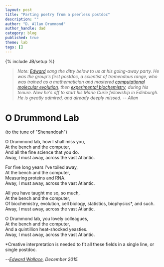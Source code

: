 ```yaml
---
layout: post
title: "Parting poetry from a peerless postdoc"
description: ""
author: "D. Allan Drummond"
author_handle: dad
category: blog
published: true
theme: lab
tags: []
---
```

{% include JB/setup %}

> _Note: [Edward][1] sang the ditty below to us at his going-away party. He was the group's first postdoc, a scientist of tremendous range, who was trained as a mathematician and mastered [computational molecular evolution][2], then [experimental biochemistry][3], during his tenure. Now he's off to start his Marie Curie fellowship in Edinburgh. He is greatly admired, and already deeply missed. -- Allan_

O Drummond Lab
==============
(to the tune of "Shenandoah")

O Drummond lab, how I shall miss you,  
At the bench and the computer,  
And all the fine science that you do.  
Away, I must away, across the vast Atlantic.  

For five long years I've toiled away,  
At the bench and the computer,  
Measuring proteins and RNA.  
Away, I must away, across the vast Atlantic.  

All you have taught me so, so much,  
At the bench and the computer,  
Of biochemistry, evolution, cell biology, statistics, biophysics\*, and such.  
Away, I must away, across the vast Atlantic.  

O Drummond lab, you lovely colleagues,  
At the bench and the computer,  
And a quintillion heat-shocked yeasties.  
Away, I must away, across the vast Atlantic.  

\*Creative interpretation is needed to fit all these fields in a single line, or single postdoc.  

_--[Edward Wallace][1], December 2015._

[1]: /team/edward-wallace
[2]: papers/paper/estimating-selection-on-synonymous-codon-usage/
[3]: /papers/paper/endogenous-aggregates/
